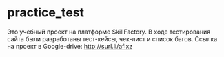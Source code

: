 # practice_test
Это учебный проект на платформе SkillFactory. В ходе тестирования сайта были разработаны тест-кейсы, чек-лист и список багов.
Ссылка на проект в Google-drive: http://surl.li/aflxz
